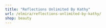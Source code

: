 ```yaml
---
title: "Reflections Unlimited By Kathy"
url: /elmira/reflections-unlimited-by-kathy/
shop: beauty
---
```

